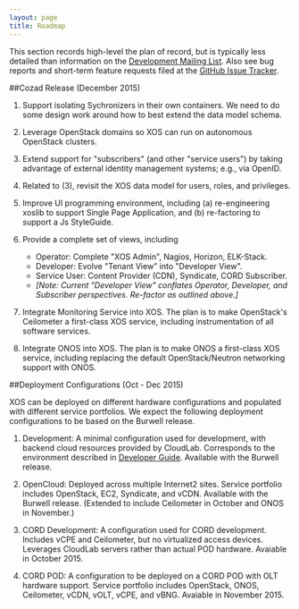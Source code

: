 ```yaml
---
layout: page
title: Roadmap
---
```


This section records high-level the plan of record, but is typically
less detailed than information on the
[Development Mailing List](https://groups.google.com/a/xosproject.org/forum/#!forum/devel).
Also see bug reports and short-term feature requests filed at the [GitHub Issue
Tracker](https://github.com/open-cloud/xos/issues).

##Cozad Release (December 2015)

1. Support isolating Sychronizers in their own containers.
   We need to do some design work around how to best extend 
   the data model schema.

2. Leverage OpenStack domains so XOS can run on autonomous
    OpenStack clusters.

3. Extend support for "subscribers" (and other "service users") by
   taking advantage of external identity management systems; e.g.,
   via OpenID. 

4. Related to (3), revisit the XOS data model for users, roles, 
   and privileges.

5. Improve UI programming environment, including (a) re-engineering
   xoslib to support Single Page Application, and (b) re-factoring
   to support a Js StyleGuide.

6. Provide a complete set of views, including
   * Operator: Complete "XOS Admin", Nagios, Horizon, ELK-Stack.
   * Developer: Evolve "Tenant View" into "Developer View".
   * Service User: Content Provider (CDN), Syndicate, CORD Subscriber.
   * *[Note: Current "Developer View" conflates Operator, Developer, 
     and Subscriber perspectives. Re-factor as outlined above.]*

7. Integrate Monitoring Service into XOS. The plan is to make
    OpenStack's Ceilometer a first-class XOS service, including
   instrumentation of all software services.

8. Integrate ONOS into XOS. The plan is to make ONOS a
   first-class XOS service, including replacing the default
   OpenStack/Neutron networking support with ONOS. 

##Deployment Configurations (Oct - Dec 2015)

XOS can be deployed on different hardware configurations and populated
with different service portfolios. We expect the following deployment
configurations to be based on the Burwell release.

1. Development: A minimal configuration used for development, with backend
cloud resources provided by CloudLab. Corresponds to the environment
described in [Developer Guide](../2_developer). Available with the
Burwell release.

2. OpenCloud: Deployed across multiple Internet2 sites. Service
portfolio includes OpenStack, EC2, Syndicate, and vCDN. Available with
the Burwell release. (Extended to include Ceilometer in October and
ONOS in November.)

3. CORD Development: A configuration used for CORD development. 
Includes vCPE and Ceilometer, but no virtualized access devices. 
Leverages CloudLab servers rather than actual POD hardware. 
Avaiable in October 2015.

4. CORD POD: A configuration to be deployed on a CORD POD with OLT
hardware support. Service portfolio includes OpenStack, ONOS,
Ceilometer, vCDN, vOLT, vCPE, and vBNG. Avaiable in November 2015.
